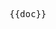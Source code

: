 <pre class="language-markdown">{{doc}}</pre>

<script setup>
import doc from './../api-examples.md?raw'
</script>